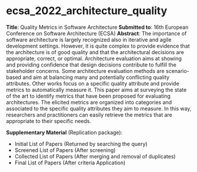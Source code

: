 # ecsa_2022_architecture_quality

**Title**: Quality Metrics in Software Architecture
**Submitted to**: 16th European Conference on Software Architecture (ECSA)
**Abstract**: The importance of software architecture is largely recognized also in iterative and agile development settings. However, it is quite complex to provide evidence that the architecture is of good quality and that the architectural decisions are appropriate, correct, or optimal. Architecture evaluation aims at showing and providing confidence that design decisions contribute to fulfill the stakeholder concerns. Some architecture evaluation methods are scenario-based and aim at balancing many and  potentially conflicting quality attributes. Other works focus on a specific quality attribute and provide metrics to automatically measure it. This paper aims at surveying the state of the art to identify metrics that have been proposed for evaluating architectures. The elicited metrics are organized into categories and associated to the specific quality attributes they aim to measure. In this way, researchers and practitioners can easily retrieve the metrics that are  appropriate to their specific needs.

**Supplementary Material** (Replication package):
- Initial List of Papers (Returned by searching the query)
- Screened List of Papers (After screening)
- Collected List of Papers (After merging and removal of duplicates)
- Final List of Papers (After criteria Application)
